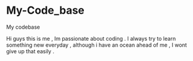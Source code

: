 # My-Code_base
My codebase

Hi guys this is me , Im passionate about coding . I always try to learn something new everyday , although i have an ocean ahead of me , I wont give up that easily .
